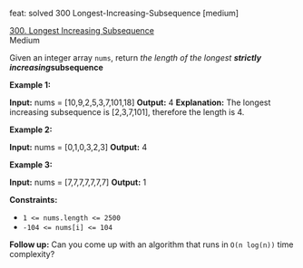 feat: solved 300 Longest-Increasing-Subsequence [medium]

[300. Longest Increasing Subsequence](https://leetcode.com/problems/longest-increasing-subsequence/)  
Medium

Given an integer array  `nums`, return  _the length of the longest  **strictly increasing**_**subsequence**

**Example 1:**

**Input:** nums = [10,9,2,5,3,7,101,18]
**Output:** 4
**Explanation:** The longest increasing subsequence is [2,3,7,101], therefore the length is 4.

**Example 2:**

**Input:** nums = [0,1,0,3,2,3]
**Output:** 4

**Example 3:**

**Input:** nums = [7,7,7,7,7,7,7]
**Output:** 1

**Constraints:**

-   `1 <= nums.length <= 2500`
-   `-104 <= nums[i] <= 104`

**Follow up:** Can you come up with an algorithm that runs in `O(n log(n))`  time complexity?